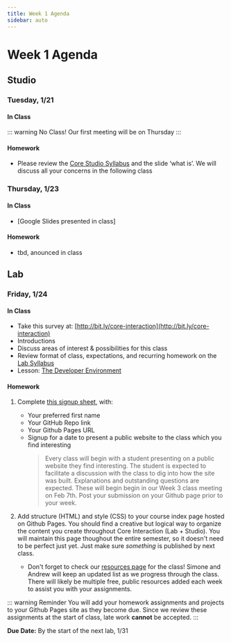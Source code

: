 ```yaml
---
title: Week 1 Agenda
sidebar: auto
---
```


# Week 1 Agenda

## Studio

### Tuesday, 1/21

#### In Class

::: warning No Class!
Our first meeting will be on Thursday
:::

#### Homework

- Please review the [Core Studio Syllabus](https://docs.google.com/document/d/1XQBXx3Gc_P6v2N2kIk0mE7eroxrw2ZCM2YnQQafcR_A/edit?usp=sharing) and the slide ‘what is’. We will discuss all your concerns in the following class

### Thursday, 1/23

#### In Class

- [Google Slides presented in class]

#### Homework

- tbd, anounced in class

## Lab

### Friday, 1/24

#### In Class

- Take this survey at: [http://bit.ly/core-interaction](http://bit.ly/core-interaction)
- Introductions
- Discuss areas of interest & possibilities for this class
- Review format of class, expectations, and recurring homework on the [Lab Syllabus](https://docs.google.com/document/d/1dDaj-eQHMSL0f148LS6eyfYv_7OLbUtjcrA9sm_sIes/edit?usp=sharing)
- Lesson: [The Developer Environment](../lessons/lab/lesson-1)

#### Homework

1. Complete [this signup sheet](https://docs.google.com/spreadsheets/d/1ZLs2MEZhbOPJz6kPV7nZ0nnJnQ0087rqwlZyL0UbFCY/edit?usp=sharing), with:

   - Your preferred first name
   - Your GitHub Repo link
   - Your Github Pages URL
   - Signup for a date to present a public website to the class which you find interesting
     <blockquote>Every class will begin with a student presenting on a public website they find interesting. The student is expected to facilitate a discussion with the class to dig into how the site was built. Explanations and outstanding questions are expected. These will begin begin in our Week 3 class meeting on Feb 7th. Post your submission on your Github page prior to your week.</blockquote>

1. Add structure (HTML) and style (CSS) to your course index page hosted on Github Pages. You should find a creative but logical way to organize the content you create throughout Core Interaction (Lab + Studio). You will maintain this page thoughout the entire semester, so it doesn't need to be perfect just yet. Just make sure <i>_something_</i> is published by next class.

   - Don't forget to check our [resources page](../resources) for the class! Simone and Andrew will keep an updated list as we progress through the class. There will likely be multiple free, public resources added each week to assist you with your assignments.

::: warning Reminder
You will add your homework assignments and projects to your Github Pages site as they become due. Since we review these assignments at the start of class, late work <b>cannot</b> be accepted.
:::

<b>Due Date:</b> By the start of the next lab, 1/31
